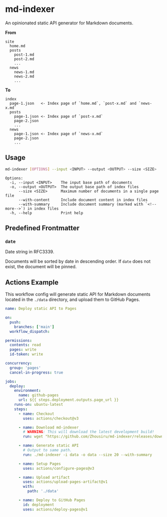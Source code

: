 # md-indexer

An opinionated static API generator for Markdown documents.

**From**

```
site
  home.md
  posts
    post-1.md
    post-2.md
    ...
  news
    news-1.md
    news-2.md
    ...
```

**To**

```
index
  page-1.json   <- Index page of `home.md`, `post-x.md` and `news-x.md`
  posts
    page-1.json <- Index page of `post-x.md`
    page-2.json
    ...
  news
    page-1.json <- Index page of `news-x.md`
    page-2.json
    ...
```

## Usage

```sh
md-indexer [OPTIONS] --input <INPUT> --output <OUTPUT> --size <SIZE>
```

```
Options:
  -i, --input <INPUT>    The input base path of documents
  -o, --output <OUTPUT>  The output base path of index files
      --size <SIZE>      Maximum number of documents in a single page file
      --with-content     Include document content in index files
      --with-summary     Include document summary (marked with `<!--more-->`) in index files
  -h, --help             Print help
```

## Predefined Frontmatter

### `date`

Date string in RFC3339.

Documents will be sorted by date in descending order. If `date` does not exist, the document will be pinned.

## Actions Example

This workflow config will generate static API for Markdown documents located in the `./data` directory, and upload them to GitHub Pages.

```yaml
name: Deploy static API to Pages

on:
  push:
    branches: ['main']
  workflow_dispatch:

permissions:
  contents: read
  pages: write
  id-token: write

concurrency:
  group: 'pages'
  cancel-in-progress: true

jobs:
  deploy:
    environment:
      name: github-pages
      url: ${{ steps.deployment.outputs.page_url }}
    runs-on: ubuntu-latest
    steps:
      - name: Checkout
        uses: actions/checkout@v3

      - name: Download md-indexer
        # WARNING: This will download the latest development build!
        run: wget "https://github.com/Zhousiru/md-indexer/releases/download/latest/md-indexer" && chmod +x md-indexer

      - name: Generate static API
        # Output to same path.
        run: ./md-indexer -i data -o data --size 20 --with-summary

      - name: Setup Pages
        uses: actions/configure-pages@v3

      - name: Upload artifact
        uses: actions/upload-pages-artifact@v1
        with:
          path: './data'

      - name: Deploy to GitHub Pages
        id: deployment
        uses: actions/deploy-pages@v1
```
